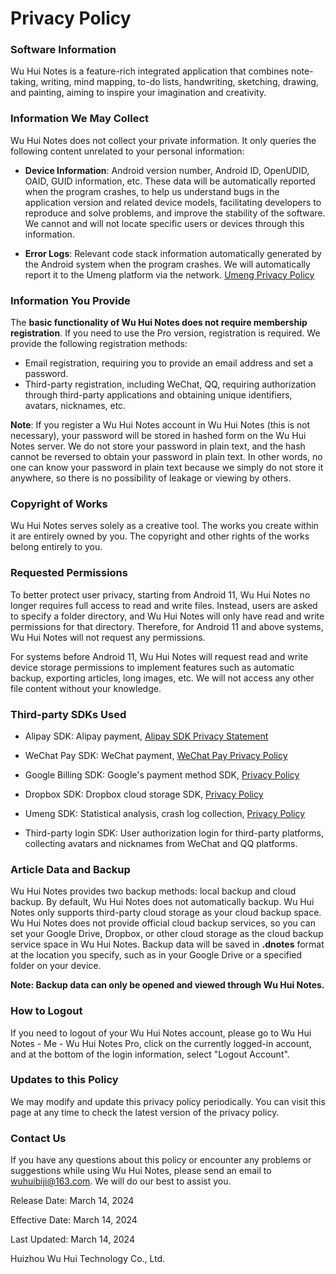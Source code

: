 # Privacy Policy

### Software Information

Wu Hui Notes is a feature-rich integrated application that combines note-taking, writing, mind mapping, to-do lists, handwriting, sketching, drawing, and painting, aiming to inspire your imagination and creativity.

### Information We May Collect
Wu Hui Notes does not collect your private information. It only queries the following content unrelated to your personal information:

- **Device Information**: Android version number, Android ID, OpenUDID, OAID, GUID information, etc. These data will be automatically reported when the program crashes, to help us understand bugs in the application version and related device models, facilitating developers to reproduce and solve problems, and improve the stability of the software. We cannot and will not locate specific users or devices through this information.

- **Error Logs**: Relevant code stack information automatically generated by the Android system when the program crashes. We will automatically report it to the Umeng platform via the network. [Umeng Privacy Policy](https://www.umeng.com/page/policy)

### Information You Provide
The **basic functionality of Wu Hui Notes does not require membership registration**. If you need to use the Pro version, registration is required. We provide the following registration methods:

- Email registration, requiring you to provide an email address and set a password.
- Third-party registration, including WeChat, QQ, requiring authorization through third-party applications and obtaining unique identifiers, avatars, nicknames, etc.

**Note**: If you register a Wu Hui Notes account in Wu Hui Notes (this is not necessary), your password will be stored in hashed form on the Wu Hui Notes server. We do not store your password in plain text, and the hash cannot be reversed to obtain your password in plain text. In other words, no one can know your password in plain text because we simply do not store it anywhere, so there is no possibility of leakage or viewing by others.

### Copyright of Works
Wu Hui Notes serves solely as a creative tool. The works you create within it are entirely owned by you. The copyright and other rights of the works belong entirely to you.

### Requested Permissions
To better protect user privacy, starting from Android 11, Wu Hui Notes no longer requires full access to read and write files. Instead, users are asked to specify a folder directory, and Wu Hui Notes will only have read and write permissions for that directory. Therefore, for Android 11 and above systems, Wu Hui Notes will not request any permissions.

For systems before Android 11, Wu Hui Notes will request read and write device storage permissions to implement features such as automatic backup, exporting articles, long images, etc. We will not access any other file content without your knowledge.

### Third-party SDKs Used
- Alipay SDK: Alipay payment, [Alipay SDK Privacy Statement](https://opendocs.alipay.com/open/54/01g6qm)

- WeChat Pay SDK: WeChat payment, [WeChat Pay Privacy Policy](https://www.tencent.com/zh-cn/privacy-policy.html)

- Google Billing SDK: Google's payment method SDK, [Privacy Policy](https://support.google.com/googleplay/android-developer/answer/10281818)

- Dropbox SDK: Dropbox cloud storage SDK, [Privacy Policy](https://www.dropbox.com/privacy)

- Umeng SDK: Statistical analysis, crash log collection, [Privacy Policy](https://www.umeng.com/page/policy)

- Third-party login SDK: User authorization login for third-party platforms, collecting avatars and nicknames from WeChat and QQ platforms.

### Article Data and Backup
Wu Hui Notes provides two backup methods: local backup and cloud backup. By default, Wu Hui Notes does not automatically backup. Wu Hui Notes only supports third-party cloud storage as your cloud backup space. Wu Hui Notes does not provide official cloud backup services, so you can set your Google Drive, Dropbox, or other cloud storage as the cloud backup service space in Wu Hui Notes. Backup data will be saved in **.dnotes** format at the location you specify, such as in your Google Drive or a specified folder on your device.

**Note: Backup data can only be opened and viewed through Wu Hui Notes.**

### How to Logout
If you need to logout of your Wu Hui Notes account, please go to Wu Hui Notes - Me - Wu Hui Notes Pro, click on the currently logged-in account, and at the bottom of the login information, select "Logout Account".

### Updates to this Policy
We may modify and update this privacy policy periodically. You can visit this page at any time to check the latest version of the privacy policy.

### Contact Us
If you have any questions about this policy or encounter any problems or suggestions while using Wu Hui Notes, please send an email to wuhuibiji@163.com. We will do our best to assist you.

Release Date: March 14, 2024

Effective Date: March 14, 2024

Last Updated: March 14, 2024

Huizhou Wu Hui Technology Co., Ltd.

